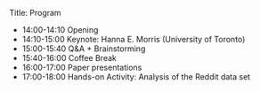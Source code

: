 Title: Program

- 14:00-14:10 Opening
- 14:10-15:00 Keynote: Hanna E. Morris (University of Toronto)
- 15:00-15:40 Q&A + Brainstorming
- 15:40-16:00 Coffee Break
- 16:00-17:00 Paper presentations
- 17:00-18:00 Hands-on Activity: Analysis of the Reddit data set
